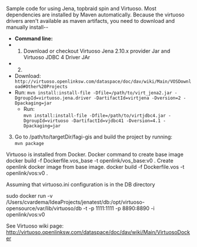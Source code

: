 Sample code for using Jena, topbraid spin and Virtuoso. Most dependencies are installed by Maven automatically. 
Because the virtuoso drivers aren't available as maven artifacts, you need to download and manually install--

* **Command line:**
* 1. Download or checkout Virtuoso Jena 2.10.x provider Jar and Virtuoso JDBC 4 Driver JAr
* 2. 
*   Download:
` http://virtuoso.openlinksw.com/dataspace/doc/dav/wiki/Main/VOSDownload#Other%20Projects`
*   Run:
`mvn install:install-file -Dfile=/path/to/virt_jena2.jar -DgroupId=virtuoso.jena.driver -DartifactId=virtjena -Dversion=2 -Dpackaging=jar`
    * Run:  
`mvn install:install-file -Dfile=/path/to/virtjdbc4.jar -DgroupId=virtuoso -DartifactId=vjdbc41 -Dversion=4.1 -Dpackaging=jar`  
   3. Go to /path/to/targetDir/fagi-gis and build the project by running:  
`mvn package`

Virtuoso is installed from Docker.
Docker command to create base image
docker build -f Dockerfile.vos_base -t openlink/vos_base:v0 .
Create openlink docker image from base image.
docker build -f Dockerfile.vos -t openlink/vos:v0 .

Assuming that virtuoso.ini configuration is in the DB directory

sudo docker run -v /Users/cvardema/IdeaProjects/jenatest/db:/opt/virtuoso-opensource/var/lib/virtuoso/db -t -p 1111:1111 -p 8890:8890 -i openlink/vos:v0

See Virtuoso wiki page:
http://virtuoso.openlinksw.com/dataspace/doc/dav/wiki/Main/VirtuosoDocker
